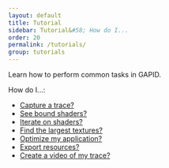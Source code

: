 ```yaml
---
layout: default
title: Tutorial
sidebar: Tutorial&#58; How do I...
order: 20
permalink: /tutorials/
group: tutorials
---
```


Learn how to perform common tasks in GAPID.

<div class="callouts" markdown="block">

How do I...:

  * [Capture a trace?](../tutorials/capturetrace)
  * [See bound shaders?](../tutorials/seeboundshaders)
  * [Iterate on shaders?](../tutorials/iterateonshaders)
  * [Find the largest textures?](../tutorials/findlargesttextures)
  * [Optimize my application?](../tutorials/optimize)
  * [Export resources?](../tutorials/export)
  * [Create a video of my trace?](../tutorials/createvideo)

